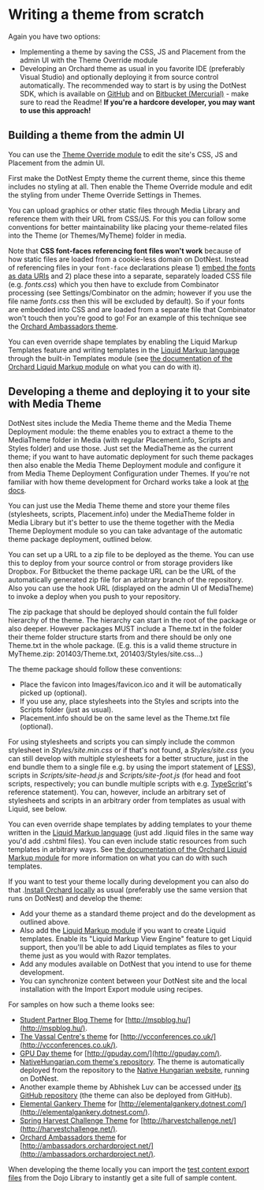 # Writing a theme from scratch



Again you have two options:

- Implementing a theme by saving the CSS, JS and Placement from the admin UI with the Theme Override module
- Developing an Orchard theme as usual in you favorite IDE (preferably Visual Studio) and optionally deploying it from source control automatically. The recommended way to start is by using the DotNest SDK, which is available on [GitHub](https://github.com/Lombiq/DotNest-SDK) and on [Bitbucket (Mercurial)](https://bitbucket.org/Lombiq/dotnest-sdk) - make sure to read the Readme! **If you're a hardcore developer, you may want to use this approach!**


## Building a theme from the admin UI

You can use the [Theme Override module](https://github.com/Lombiq/Orchard-Theme-Override) to edit the site's CSS, JS and Placement from the admin UI.

First make the DotNest Empty theme the current theme, since this theme includes no styling at all. Then enable the Theme Override module and edit the styling from under Theme Override Settings in Themes.

You can upload graphics or other static files through Media Library and reference them with their URL from CSS/JS. For this you can follow some conventions for better maintainability like placing your theme-related files into the Theme (or Themes/MyTheme) folder in media.

Note that **CSS font-faces referencing font files won't work** because of how static files are loaded from a cookie-less domain on DotNest. Instead of referencing files in your `font-face` declarations please 1) [embed the fonts as data URIs](http://sosweetcreative.com/2613/font-face-and-base64-data-uri) and 2) place these into a separate, separately loaded CSS file (e.g. *fonts.css*) which you then have to exclude from Combinator processing (see Settings/Combinator on the admin; however if you use the file name *fonts.css* then this will be excluded by default). So if your fonts are embedded into CSS and are loaded from a separate file that Combinator won't touch then you're good to go! For an example of this technique see the [Orchard Ambassadors theme](https://bitbucket.org/Lombiq/orchard-ambassadors-theme).

You can even override shape templates by enabling the Liquid Markup Templates feature and writing templates in the [Liquid Markup language](http://liquidmarkup.org/) through the built-in Templates module (see [the documentation of the Orchard Liquid Markup module](https://github.com/Lombiq/Orchard-Liquid-Markup) on what you can do with it).


## Developing a theme and deploying it to your site with Media Theme

DotNest sites include the Media Theme theme and the Media Theme Deployment module: the theme enables you to extract a theme to the MediaTheme folder in Media (with regular Placement.info, Scripts and Styles folder) and use those. Just set the MediaTheme as the current theme; if you want to have automatic deployment for such theme packages then also enable the Media Theme Deployment module and configure it from Media Theme Deployment Configuration under Themes. If you're not familiar with how theme development for Orchard works take a look at [the docs](http://docs.orchardproject.net/en/latest/Documentation/Customizing-the-default-theme/).

You can just use the Media Theme theme and store your theme files (stylesheets, scripts, Placement.info) under the MediaTheme folder in Media Library but it's better to use the theme together with the Media Theme Deployment module so you can take advantage of the automatic theme package deployment, outlined below.

You can set up a URL to a zip file to be deployed as the theme. You can use this to deploy from your source control or from storage providers like Dropbox. For Bitbucket the theme package URL can be the URL of the automatically generated zip file for an arbitrary branch of the repository. Also you can use the hook URL (displayed on the admin UI of MediaTheme) to invoke a deploy when you push to your repository.

The zip package that should be deployed should contain the full folder hierarchy of the theme. The hierarchy can start in the root of the package or also deeper. However packages MUST include a Theme.txt in the folder their theme folder structure starts from and there should be only one Theme.txt in the whole package. (E.g. this is a valid theme structure in MyTheme.zip: 201403/Theme.txt, 201403/Styles/site.css...)

The theme package should follow these conventions:

- Place the favicon into Images/favicon.ico and it will be automatically picked up (optional).
- If you use any, place stylesheets into the Styles and scripts into the Scripts folder (just as usual).
- Placement.info should be on the same level as the Theme.txt file (optional).

For using stylesheets and scripts you can simply include the common stylesheet in *Styles/site.min.css* or if that's not found, a *Styles/site.css* (you can still develop with multiple stylesheets for a better structure, just in the end bundle them to a single file e.g. by using the import statement of [LESS](http://lesscss.org/)), scripts in *Scripts/site-head.js* and *Scripts/site-foot.js* (for head and foot scripts, respectively; you can bundle multiple scripts with e.g. [TypeScript](http://www.typescriptlang.org/)'s reference statement). You can, however, include an arbitrary set of stylesheets and scripts in an arbitrary order from templates as usual with Liquid, see below.

You can even override shape templates by adding templates to your theme written in the [Liquid Markup language](http://liquidmarkup.org/) (just add .liquid files in the same way you'd add .cshtml files). You can even include static resources from such templates in arbitrary ways. See [the documentation of the Orchard Liquid Markup module](https://github.com/Lombiq/Orchard-Liquid-Markup) for more information on what you can do with such templates.

If you want to test your theme locally during development you can also do that .[Install Orchard locally](http://docs.orchardproject.net/en/latest/Documentation/Installing-Orchard/) as usual (preferably use the same version that runs on DotNest) and develop the theme:

- Add your theme as a standard theme project and do the development as outlined above.
- Also add the [Liquid Markup module](https://github.com/Lombiq/Orchard-Liquid-Markup) if you want to create Liquid templates. Enable its "Liquid Markup View Engine" feature to get Liquid support, then you'll be able to add Liquid templates as files to your theme just as you would with Razor templates.
- Add any modules available on DotNest that you intend to use for theme development.
- You can synchronize content between your DotNest site and the local installation with the Import Export module using recipes.

For samples on how such a theme looks see:

- [Student Partner Blog Theme](https://bitbucket.org/barthamark/student-partner-blog-theme/) for [http://mspblog.hu/](http://mspblog.hu/).
- [The Vassal Centre's theme](https://github.com/AEdmunds/Vassall-Theme) for [http://vcconferences.co.uk/](http://vcconferences.co.uk/).
- [GPU Day theme](https://bitbucket.org/Lombiq/gpu-day-theme) for [http://gpuday.com/](http://gpuday.com/).
- [NativeHungarian.com theme's repository](https://bitbucket.org/lehoczky_zoltan/native-hungarian-theme). The theme is automatically deployed from the repository to the [Native Hungarian website](http://nativehungarian.com/), running on DotNest.
- Another example theme by Abhishek Luv can be accessed under [its GitHub repository](https://github.com/abhishekluv/mydotnesttheme) (the theme can also be deployed from GitHub).
- [Elemental Gankery Theme](https://bitbucket.org/benedekfarkas/elemental-gankery-media-theme) for [http://elementalgankery.dotnest.com/](http://elementalgankery.dotnest.com/).
- [Spring Harvest Challenge Theme](https://bitbucket.org/Lombiq/orchard-spring-harvest-challenge-theme) for [http://harvestchallenge.net/](http://harvestchallenge.net/).
- [Orchard Ambassadors theme](https://bitbucket.org/Lombiq/orchard-ambassadors-theme) for [http://ambassadors.orchardproject.net/](http://ambassadors.orchardproject.net/).

When developing the theme locally you can import the [test content export files](http://orcharddojo.net/orchard-resources/Library/Utilities/TestContent/) from the Dojo Library to instantly get a site full of sample content.